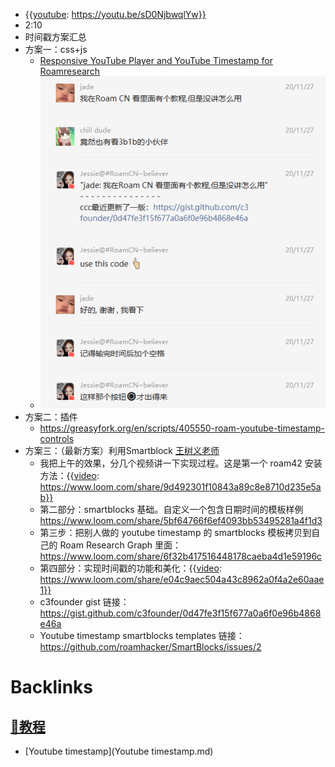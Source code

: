 - {{[youtube](youtube.md): https://youtu.be/sD0NjbwqlYw}}
- 2:10 
- 时间戳方案汇总
- 方案一：css+js
    - [Responsive YouTube Player and YouTube Timestamp for Roamresearch](https://gist.github.com/c3founder/0d47fe3f15f677a0a6f0e96b4868e46a)
    - ![](../images/a0om1N_CXa.png?)
- 方案二：插件
    - https://greasyfork.org/en/scripts/405550-roam-youtube-timestamp-controls
- 方案三：（最新方案）利用Smartblock [王树义老师](王树义老师.md)
    - 我把上午的效果，分几个视频讲一下实现过程。这是第一个 roam42 安装方法：{{[video](video.md): https://www.loom.com/share/9d492301f10843a89c8e8710d235e5ab}}
    - 第二部分：smartblocks 基础。自定义一个包含日期时间的模板样例 https://www.loom.com/share/5bf64766f6ef4093bb53495281a4f1d3
    - 第三步：把别人做的 youtube timestamp 的 smartblocks 模板拷贝到自己的 Roam Research Graph 里面： https://www.loom.com/share/6f32b417516448178caeba4d1e59196c
    - 第四部分：实现时间戳的功能和美化：{{[video](video.md): https://www.loom.com/share/e04c9aec504a43c8962a0f4a2e60aae1}}
    - c3founder gist 链接： https://gist.github.com/c3founder/0d47fe3f15f677a0a6f0e96b4868e46a
    - Youtube timestamp smartblocks templates 链接： https://github.com/roamhacker/SmartBlocks/issues/2

# Backlinks
## [📘教程](📘教程.md)
- [Youtube timestamp](Youtube timestamp.md)

